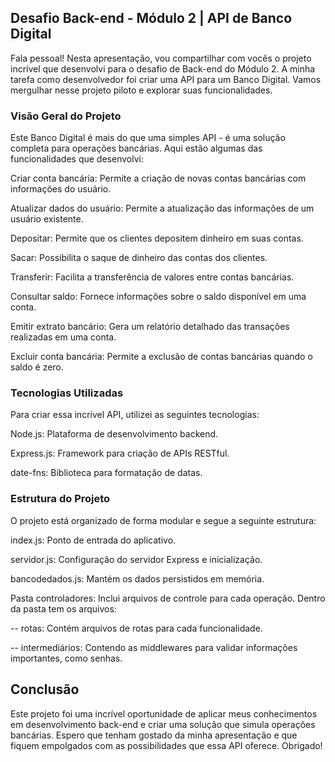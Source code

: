 ## Desafio Back-end - Módulo 2 | API de Banco Digital

Fala pessoal!
Nesta apresentação, vou compartilhar com vocês o projeto incrível que desenvolvi para o desafio de Back-end do Módulo 2. A minha tarefa como desenvolvedor foi criar uma API para um Banco Digital. Vamos mergulhar nesse projeto piloto e explorar suas funcionalidades.

### Visão Geral do Projeto
Este Banco Digital é mais do que uma simples API - é uma solução completa para operações bancárias. Aqui estão algumas das funcionalidades que desenvolvi:

Criar conta bancária: Permite a criação de novas contas bancárias com informações do usuário.

Atualizar dados do usuário: Permite a atualização das informações de um usuário existente.

Depositar: Permite que os clientes depositem dinheiro em suas contas.

Sacar: Possibilita o saque de dinheiro das contas dos clientes.

Transferir: Facilita a transferência de valores entre contas bancárias.

Consultar saldo: Fornece informações sobre o saldo disponível em uma conta.

Emitir extrato bancário: Gera um relatório detalhado das transações realizadas em uma conta.

Excluir conta bancária: Permite a exclusão de contas bancárias quando o saldo é zero.

### Tecnologias Utilizadas

Para criar essa incrível API, utilizei as seguintes tecnologias:

Node.js: Plataforma de desenvolvimento backend.

Express.js: Framework para criação de APIs RESTful.

date-fns: Biblioteca para formatação de datas.


### Estrutura do Projeto

O projeto está organizado de forma modular e segue a seguinte estrutura:

index.js: Ponto de entrada do aplicativo.

servidor.js: Configuração do servidor Express e inicialização.

bancodedados.js: Mantém os dados persistidos em memória.

Pasta controladores: Inclui arquivos de controle para cada operação. Dentro da pasta tem os arquivos:

-- rotas: Contém arquivos de rotas para cada funcionalidade.

-- intermediários: Contendo as middlewares para validar informações importantes, como senhas.


## Conclusão
Este projeto foi uma incrível oportunidade de aplicar meus conhecimentos em desenvolvimento back-end e criar uma solução que simula operações bancárias. Espero que tenham gostado da minha apresentação e que fiquem empolgados com as possibilidades que essa API oferece. Obrigado!

